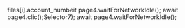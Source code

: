 files[i].account_numbeit page4.waitForNetworkIdle();
                        await page4.clic();Selector7);
                        await page4.waitForNetworkIdle();
